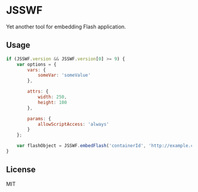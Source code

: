 # JSSWF

Yet another tool for embedding Flash application.

## Usage

```js
if (JSSWF.version && JSSWF.version[0] >= 9) {
    var options = {
        vars: {
            someVar: 'someValue'
        },

        attrs: {
            width: 250,
            height: 100
        },

        params: {
            allowScriptAccess: 'always'
        }
    };

    var flashObject = JSSWF.embedFlash('containerId', 'http://example.com/example.swf', options);
}
```

## License

MIT
